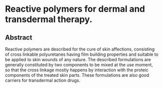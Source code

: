 # Reactive polymers for dermal and transdermal therapy.

## Abstract
Reactive polymers are described for the cure of skin affections, consisting of cross linkable polyuretanes having film building properties and suitable to be applied to skin wounds of any nature. The described formulations are generally constituted by two components to be mixed at the use moment, so that the cross linkage mostly happens by interaction with the proteic components of the treated skin parts. These formulations are also good carriers for transdermal action drugs.